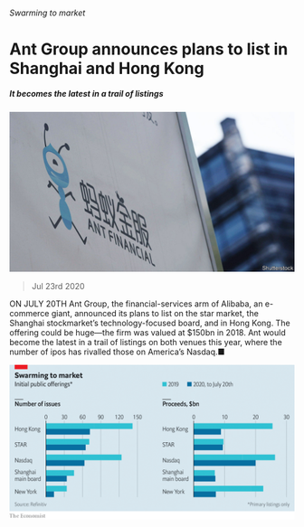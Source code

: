 ###### Swarming to market

# Ant Group announces plans to list in Shanghai and Hong Kong 

##### It becomes the latest in a trail of listings 

![image](images/20200725_FNP501.jpg) 

> Jul 23rd 2020 

ON JULY 20TH Ant Group, the financial-services arm of Alibaba, an e-commerce giant, announced its plans to list on the star market, the Shanghai stockmarket’s technology-focused board, and in Hong Kong. The offering could be huge—the firm was valued at $150bn in 2018. Ant would become the latest in a trail of listings on both venues this year, where the number of ipos has rivalled those on America’s Nasdaq.■

![image](images/20200725_FNC544.png) 


